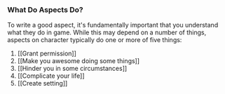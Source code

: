 ### What Do Aspects Do?

To write a good aspect, it's fundamentally important that you understand what they do in game. While this may depend on a number of things, aspects on character typically do one or more of five things:

1. [[Grant permission]]
2. [[Make you awesome doing some things]]
3. [[Hinder you in some circumstances]]
4. [[Complicate your life]]
5. [[Create setting]]